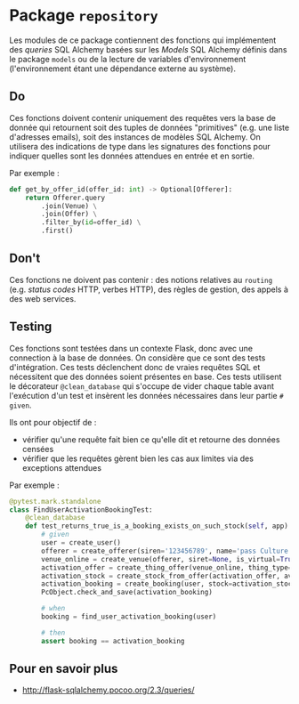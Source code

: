 # Package `repository`
Les modules de ce package contiennent des fonctions qui implémentent des _queries_ SQL Alchemy basées sur les _Models_
SQL Alchemy définis dans le package `models` ou de la lecture de variables d'environnement (l'environnement étant une
dépendance externe au système).

## Do
Ces fonctions doivent contenir uniquement des requêtes vers la base de donnée qui retournent soit des tuples de données
"primitives" (e.g. une liste d'adresses emails), soit des instances de modèles SQL Alchemy. On utilisera des indications de type
dans les signatures des fonctions pour indiquer quelles sont les données attendues en entrée et en sortie.

Par exemple :
```python
def get_by_offer_id(offer_id: int) -> Optional[Offerer]:
    return Offerer.query
        .join(Venue) \
        .join(Offer) \
        .filter_by(id=offer_id) \
        .first()
```

## Don't
Ces fonctions ne doivent pas contenir : des notions relatives au `routing` (e.g. _status codes_ HTTP, verbes HTTP),
des règles de gestion, des appels à des web services.

## Testing
Ces fonctions sont testées dans un contexte Flask, donc avec une connection à la base de données. On considère que ce sont
des tests d'intégration. Ces tests déclenchent donc de vraies requêtes SQL et nécessitent que des données soient présentes en base.
Ces tests utilisent le décorateur `@clean_database` qui s'occupe de vider chaque table avant l'exécution d'un test et insèrent
les données nécessaires dans leur partie `# given`.

Ils ont pour objectif de :
* vérifier qu'une requête fait bien ce qu'elle dit et retourne des données censées
* vérifier que les requêtes gèrent bien les cas aux limites via des exceptions attendues

Par exemple :
```python
@pytest.mark.standalone
class FindUserActivationBookingTest:
    @clean_database
    def test_returns_true_is_a_booking_exists_on_such_stock(self, app):
        # given
        user = create_user()
        offerer = create_offerer(siren='123456789', name='pass Culture')
        venue_online = create_venue(offerer, siret=None, is_virtual=True)
        activation_offer = create_thing_offer(venue_online, thing_type=ThingType.ACTIVATION)
        activation_stock = create_stock_from_offer(activation_offer, available=200, price=0)
        activation_booking = create_booking(user, stock=activation_stock, venue=venue_online)
        PcObject.check_and_save(activation_booking)

        # when
        booking = find_user_activation_booking(user)

        # then
        assert booking == activation_booking
```

## Pour en savoir plus
* http://flask-sqlalchemy.pocoo.org/2.3/queries/
